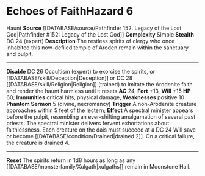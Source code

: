 ﻿---
ac: '24'
all_resistance: null
complexity: Simple
element: null
fortitude: '+13'
hardness: null
hazard_type: Haunt
hp: '60'
id: '221'
immunity:
- critical hits
- physical damage
level: '6'
name: Echoes of Faith
rarity: Common
reflex: null
resistance: null
rus_type_level: null
school: null
source: '[[DATABASE/source/Pathfinder 152. Legacy of the Lost God|Pathfinder #152:
  Legacy of the Lost God]]'
trait:
- '[[DATABASE/trait/Haunt|Haunt]]'
type: Hazard
weakness:
- '[[DATABASE/trait/Positive|positive]] 10'
will: '+15'

---
# Echoes of Faith<span class="item-type">Hazard 6</span>

<span class="item-trait">Haunt</span>
**Source** [[DATABASE/source/Pathfinder 152. Legacy of the Lost God|Pathfinder #152: Legacy of the Lost God]]
**Complexity** Simple
**Stealth** DC 24 (expert)
**Description** The restless spirits of clergy who once inhabited this now-defiled temple of Aroden remain within the sanctuary and pulpit.

---
**Disable** DC 26 Occultism (expert) to exorcise the spirits, or [[DATABASE/skill/Deception|Deception]] or DC 28 [[DATABASE/skill/Religion|Religion]] (trained) to imitate the Arodenite faith and render the haunt harmless until it resets
**AC** 24, **Fort** +13, **Will** +15
**HP** 60; **Immunities** critical hits, physical damage, **Weaknesses** positive 10
**Phantom Sermon** <span class="action-icon">5</span> (divine, necromancy) **Trigger** A non-Arodenite creature approaches within 5 feet of the lectern; **Effect** A spectral minister appears before the pulpit, resembling an ever-shifting amalgamation of several past priests. The spectral minister delivers fervent exhortations about faithlessness. Each creature on the dais must succeed at a DC 24 Will save or become [[DATABASE/condition/Drained|drained 2]]. On a critical failure, the creature is drained 4.

---
**Reset** The spirits return in 1d8 hours as long as any [[DATABASE/monsterfamily/Xulgath|xulgaths]] remain in Moonstone Hall.